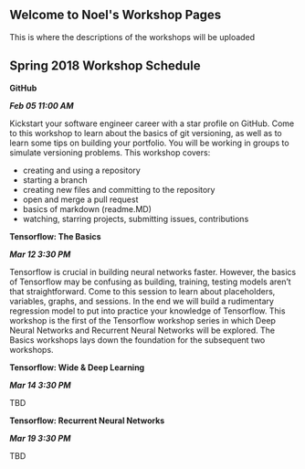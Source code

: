 ## Welcome to Noel's Workshop Pages

This is where the descriptions of the workshops will be uploaded

## Spring 2018 Workshop Schedule

**GitHub**

**_Feb 05 11:00 AM_** 

Kickstart your software engineer career with a star profile on GitHub. Come to this workshop to learn about the basics of git versioning, as well as to learn some tips on building your portfolio. You will be working in groups to simulate versioning problems. This workshop covers:
* creating and using a repository
* starting a branch
* creating new files and committing to the repository
* open and merge a pull request
* basics of markdown (readme.MD)
* watching, starring projects, submitting issues, contributions

**Tensorflow: The Basics**

**_Mar 12 3:30 PM_**

Tensorflow is crucial in building neural networks faster. However, the basics of Tensorflow may be confusing as building, training, testing models aren’t that straightforward. Come to this session to learn about placeholders, variables, graphs, and sessions. In the end we will build a rudimentary regression model to put into practice your knowledge of Tensorflow. This workshop is the first of the Tensorflow workshop series in which Deep Neural Networks and Recurrent Neural Networks will be explored. The Basics workshops lays down the foundation for the subsequent two workshops.

**Tensorflow: Wide & Deep Learning**

**_Mar 14 3:30 PM_**

TBD

**Tensorflow: Recurrent Neural Networks**

**_Mar 19 3:30 PM_**

TBD
